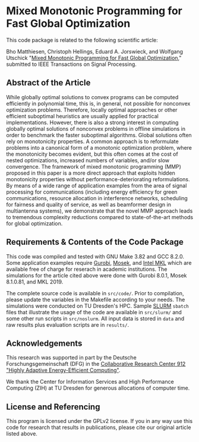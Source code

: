 Mixed Monotonic Programming for Fast Global Optimization
==================

This code package is related to the following scientific article:

Bho Matthiesen, Christoph Hellings, Eduard A. Jorswieck, and Wolfgang Utschick "[Mixed Monotonic Programming for Fast Global Optimization](http://arxiv.org/abs/1910.07853)," submitted to IEEE Transactions on Signal Processing.


## Abstract of the Article

While globally optimal solutions to convex programs can be computed efficiently in polynomial time, this is, in general, not possible for nonconvex optimization problems. Therefore, locally optimal approaches or other efficient suboptimal heuristics are usually applied for practical implementations. However, there is also a strong interest in computing globally optimal solutions of nonconvex problems in offline simulations in order to benchmark the faster suboptimal algorithms. Global solutions often rely on monotonicity properties. A common approach is to reformulate problems into a canonical form of a monotonic optimization problem, where the monotonicity becomes evident, but this often comes at the cost of nested optimizations, increased numbers of variables, and/or slow convergence. The framework of mixed monotonic programming (MMP) proposed in this paper is a more direct approach that exploits hidden monotonicity properties without performance-deteriorating reformulations. By means of a wide range of application examples from the area of signal processing for communications (including energy efficiency for green communications, resource allocation in interference networks, scheduling for fairness and quality of service, as well as beamformer design in multiantenna systems), we demonstrate that the novel MMP approach leads to tremendous complexity reductions compared to state-of-the-art methods for global optimization.

## Requirements & Contents of the Code Package

This code was compiled and tested with GNU Make 3.82 and GCC 8.2.0. Some application examples require [Gurobi](http://www.gurobi.com/), [Mosek](https://www.mosek.com/), and [Intel MKL](https://software.intel.com/mkl) which are available free of charge for reserach in academic institutions. The simulations for the article cited above were done with Gurobi 8.0.1, Mosek 8.1.0.81, and MKL 2019.

The complete source code is available in `src/code/`. Prior to compilation, please update the variables in the Makefile according to your needs. The simulations were conducted on TU Dresden's HPC. Sample [SLURM](https://www.schedmd.com/) `sbatch` files that illustrate the usage of the code are available in `src/slurm/` and some other run scripts in `src/noslurm`. All input data is stored in `data` and raw results plus evaluation scripts are in `results/`.

## Acknowledgements

This research was supported in part by the Deutsche Forschungsgemeinschaft (DFG) in the [Collaborative Research Center 912 "Highly Adaptive Energy-Efficient Computing"](https://tu-dresden.de/ing/forschung/sfb912).

We thank the Center for Information Services and High Performance Computing (ZIH) at TU Dresden for generous allocations of computer time.


## License and Referencing

This program is licensed under the GPLv2 license. If you in any way use this code for research that results in publications, please cite our original article listed above.

